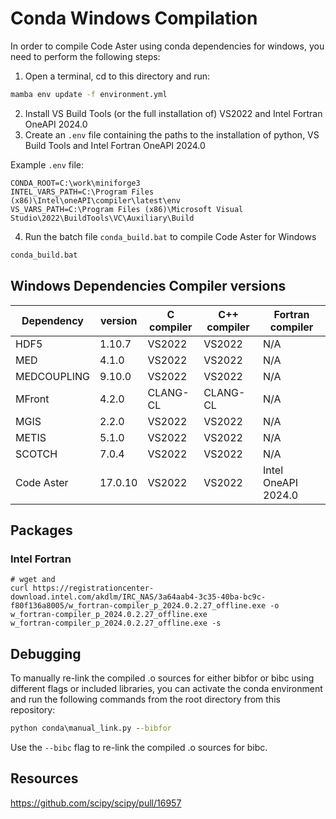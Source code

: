 # Conda Windows Compilation

In order to compile Code Aster using conda dependencies for windows, you need to perform the following steps:

1. Open a terminal, cd to this directory and run:

```cmd
mamba env update -f environment.yml
```

2. Install VS Build Tools (or the full installation of) VS2022 and Intel Fortran OneAPI 2024.0
3. Create an `.env` file containing the paths to the installation of python, VS Build Tools and Intel Fortran OneAPI
   2024.0

Example `.env` file:

```
CONDA_ROOT=C:\work\miniforge3
INTEL_VARS_PATH=C:\Program Files (x86)\Intel\oneAPI\compiler\latest\env
VS_VARS_PATH=C:\Program Files (x86)\Microsoft Visual Studio\2022\BuildTools\VC\Auxiliary\Build
```

4. Run the batch file `conda_build.bat` to compile Code Aster for Windows

```cmd
conda_build.bat
```

## Windows Dependencies Compiler versions

| Dependency  | version | C compiler | C++ compiler | Fortran compiler    | 
|-------------|---------|------------|--------------|---------------------|
| HDF5        | 1.10.7  | VS2022     | VS2022       | N/A                 |
| MED         | 4.1.0   | VS2022     | VS2022       | N/A                 |
| MEDCOUPLING | 9.10.0  | VS2022     | VS2022       | N/A                 |
| MFront      | 4.2.0   | CLANG-CL   | CLANG-CL     | N/A                 |
| MGIS        | 2.2.0   | VS2022     | VS2022       | N/A                 |
| METIS       | 5.1.0   | VS2022     | VS2022       | N/A                 |
| SCOTCH      | 7.0.4   | VS2022     | VS2022       | N/A                 |
| Code Aster  | 17.0.10 | VS2022     | VS2022       | Intel OneAPI 2024.0 |

## Packages

### Intel Fortran

```
# wget and 
curl https://registrationcenter-download.intel.com/akdlm/IRC_NAS/3a64aab4-3c35-40ba-bc9c-f80f136a8005/w_fortran-compiler_p_2024.0.2.27_offline.exe -o w_fortran-compiler_p_2024.0.2.27_offline.exe
w_fortran-compiler_p_2024.0.2.27_offline.exe -s

```

## Debugging

To manually re-link the compiled .o sources for either bibfor or bibc using different flags or included libraries, 
you can activate the conda environment and run the following commands from the root directory from this repository:

```cmd
python conda\manual_link.py --bibfor
```

Use the `--bibc` flag to re-link the compiled .o sources for bibc.

## Resources

https://github.com/scipy/scipy/pull/16957